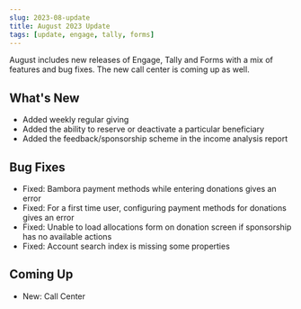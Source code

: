 ```yaml
---
slug: 2023-08-update
title: August 2023 Update
tags: [update, engage, tally, forms]
---
```


August includes new releases of Engage, Tally and Forms with a mix of features and bug fixes. The new call center is coming up as well.

<!--truncate-->

## What's New

- Added weekly regular giving
- Added the ability to reserve or deactivate a particular beneficiary
- Added the feedback/sponsorship scheme in the income analysis report

## Bug Fixes

- Fixed: Bambora payment methods while entering donations gives an error
- Fixed: For a first time user, configuring payment methods for donations gives an error 
- Fixed: Unable to load allocations form on donation screen if sponsorship has no available actions
- Fixed: Account search index is missing some properties

## Coming Up

- New: Call Center